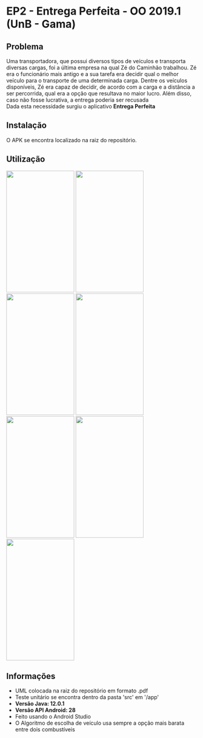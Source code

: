 # EP2 - Entrega Perfeita - OO 2019.1 (UnB - Gama)

## Problema

Uma transportadora, que possui diversos tipos de veículos e transporta diversas cargas, foi a última empresa na qual Zé do Caminhão trabalhou. Zé era o funcionário mais antigo e a sua tarefa era decidir qual o melhor veículo para o transporte de uma determinada carga. Dentre os veículos disponíveis, Zé era capaz de decidir, de acordo com a carga e a distância a ser percorrida, qual era a opção que resultava no maior lucro. Além disso, caso não fosse lucrativa, a entrega poderia ser recusada  
Dada esta necessidade surgiu o aplicativo **Entrega Perfeita**

## Instalação

O APK se encontra localizado na raiz do repositório.  

## Utilização
<img src="https://i.imgur.com/ENdV4np.png" width="179" height="320">
<img src="https://i.imgur.com/JIHRuNR.png" width="179" height="320">
<img src="https://i.imgur.com/0iLTik6.png" width="179" height="320">
<img src="https://i.imgur.com/JZyJos5.png" width="179" height="320">
<img src="https://i.imgur.com/M012lnc.png" width="179" height="320">
<img src="https://i.imgur.com/RhBlYY5.png" width="179" height="320">
<img src="https://i.imgur.com/zDCbzSE.png" width="179" height="320">


## Informações

- UML colocada na raiz do repositório em formato .pdf
- Teste unitário se encontra dentro da pasta 'src' em '/app'
- **Versão Java: 12.0.1**
- **Versão API Android: 28**
- Feito usando o Android Studio
- O Algoritmo de escolha de veículo usa sempre a opção mais barata entre dois combustíveis 